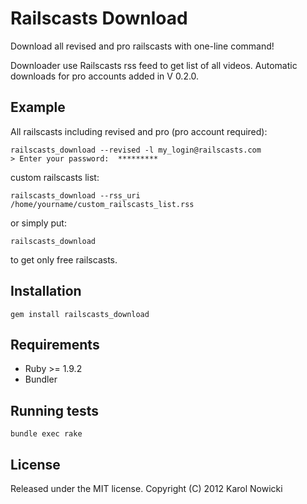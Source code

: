 # Railscasts Download

Download all revised and pro railscasts with one-line command!

Downloader use Railscasts rss feed to get list of all videos. Automatic downloads for pro accounts added in V 0.2.0.

## Example

All railscasts including revised and pro (pro account required):

    railscasts_download --revised -l my_login@railscasts.com
    > Enter your password:  *********

custom railscasts list:

    railscasts_download --rss_uri /home/yourname/custom_railscasts_list.rss

or simply put:

    railscasts_download

to get only free railscasts.

## Installation

    gem install railscasts_download

## Requirements

 * Ruby >= 1.9.2
 * Bundler

## Running tests

    bundle exec rake

## License

Released under the MIT license. Copyright (C) 2012 Karol Nowicki